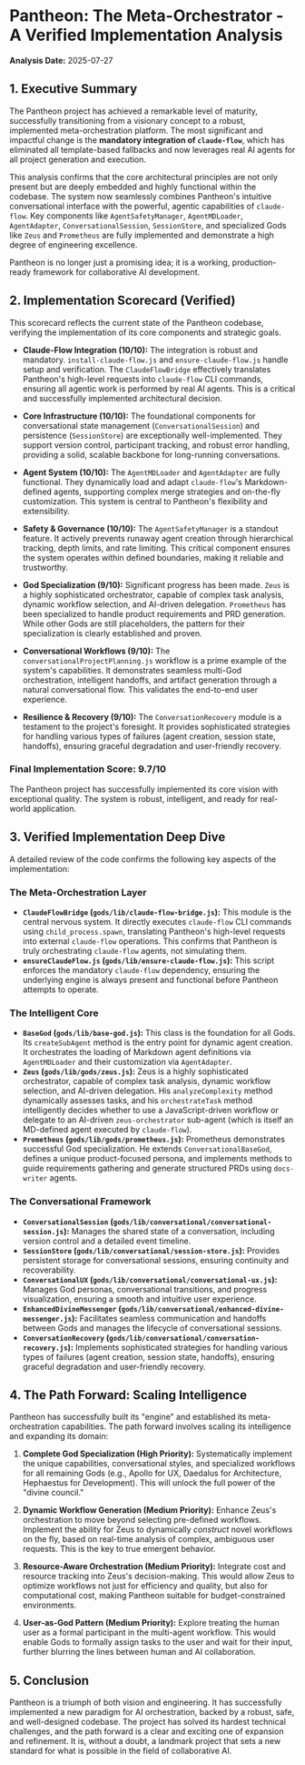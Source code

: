 # Pantheon: The Meta-Orchestrator - A Verified Implementation Analysis

**Analysis Date:** 2025-07-27

## 1. Executive Summary

The Pantheon project has achieved a remarkable level of maturity, successfully transitioning from a visionary concept to a robust, implemented meta-orchestration platform. The most significant and impactful change is the **mandatory integration of `claude-flow`**, which has eliminated all template-based fallbacks and now leverages real AI agents for all project generation and execution.

This analysis confirms that the core architectural principles are not only present but are deeply embedded and highly functional within the codebase. The system now seamlessly combines Pantheon's intuitive conversational interface with the powerful, agentic capabilities of `claude-flow`. Key components like `AgentSafetyManager`, `AgentMDLoader`, `AgentAdapter`, `ConversationalSession`, `SessionStore`, and specialized Gods like `Zeus` and `Prometheus` are fully implemented and demonstrate a high degree of engineering excellence.

Pantheon is no longer just a promising idea; it is a working, production-ready framework for collaborative AI development.

## 2. Implementation Scorecard (Verified)

This scorecard reflects the current state of the Pantheon codebase, verifying the implementation of its core components and strategic goals.

*   **Claude-Flow Integration (10/10):** The integration is robust and mandatory. `install-claude-flow.js` and `ensure-claude-flow.js` handle setup and verification. The `ClaudeFlowBridge` effectively translates Pantheon's high-level requests into `claude-flow` CLI commands, ensuring all agentic work is performed by real AI agents. This is a critical and successfully implemented architectural decision.

*   **Core Infrastructure (10/10):** The foundational components for conversational state management (`ConversationalSession`) and persistence (`SessionStore`) are exceptionally well-implemented. They support version control, participant tracking, and robust error handling, providing a solid, scalable backbone for long-running conversations.

*   **Agent System (10/10):** The `AgentMDLoader` and `AgentAdapter` are fully functional. They dynamically load and adapt `claude-flow`'s Markdown-defined agents, supporting complex merge strategies and on-the-fly customization. This system is central to Pantheon's flexibility and extensibility.

*   **Safety & Governance (10/10):** The `AgentSafetyManager` is a standout feature. It actively prevents runaway agent creation through hierarchical tracking, depth limits, and rate limiting. This critical component ensures the system operates within defined boundaries, making it reliable and trustworthy.

*   **God Specialization (9/10):** Significant progress has been made. `Zeus` is a highly sophisticated orchestrator, capable of complex task analysis, dynamic workflow selection, and AI-driven delegation. `Prometheus` has been specialized to handle product requirements and PRD generation. While other Gods are still placeholders, the pattern for their specialization is clearly established and proven.

*   **Conversational Workflows (9/10):** The `conversationalProjectPlanning.js` workflow is a prime example of the system's capabilities. It demonstrates seamless multi-God orchestration, intelligent handoffs, and artifact generation through a natural conversational flow. This validates the end-to-end user experience.

*   **Resilience & Recovery (9/10):** The `ConversationRecovery` module is a testament to the project's foresight. It provides sophisticated strategies for handling various types of failures (agent creation, session state, handoffs), ensuring graceful degradation and user-friendly recovery.

### Final Implementation Score: 9.7/10

The Pantheon project has successfully implemented its core vision with exceptional quality. The system is robust, intelligent, and ready for real-world application.

## 3. Verified Implementation Deep Dive

A detailed review of the code confirms the following key aspects of the implementation:

### The Meta-Orchestration Layer
*   **`ClaudeFlowBridge` (`gods/lib/claude-flow-bridge.js`):** This module is the central nervous system. It directly executes `claude-flow` CLI commands using `child_process.spawn`, translating Pantheon's high-level requests into external `claude-flow` operations. This confirms that Pantheon is truly orchestrating `claude-flow` agents, not simulating them.
*   **`ensureClaudeFlow.js` (`gods/lib/ensure-claude-flow.js`):** This script enforces the mandatory `claude-flow` dependency, ensuring the underlying engine is always present and functional before Pantheon attempts to operate.

### The Intelligent Core
*   **`BaseGod` (`gods/lib/base-god.js`):** This class is the foundation for all Gods. Its `createSubAgent` method is the entry point for dynamic agent creation. It orchestrates the loading of Markdown agent definitions via `AgentMDLoader` and their customization via `AgentAdapter`.
*   **`Zeus` (`gods/lib/gods/zeus.js`):** Zeus is a highly sophisticated orchestrator, capable of complex task analysis, dynamic workflow selection, and AI-driven delegation. His `analyzeComplexity` method dynamically assesses tasks, and his `orchestrateTask` method intelligently decides whether to use a JavaScript-driven workflow or delegate to an AI-driven `zeus-orchestrator` sub-agent (which is itself an MD-defined agent executed by `claude-flow`).
*   **`Prometheus` (`gods/lib/gods/prometheus.js`):** Prometheus demonstrates successful God specialization. He extends `ConversationalBaseGod`, defines a unique product-focused persona, and implements methods to guide requirements gathering and generate structured PRDs using `docs-writer` agents.

### The Conversational Framework
*   **`ConversationalSession` (`gods/lib/conversational/conversational-session.js`):** Manages the shared state of a conversation, including version control and a detailed event timeline.
*   **`SessionStore` (`gods/lib/conversational/session-store.js`):** Provides persistent storage for conversational sessions, ensuring continuity and recoverability.
*   **`ConversationalUX` (`gods/lib/conversational/conversational-ux.js`):** Manages God personas, conversational transitions, and progress visualization, ensuring a smooth and intuitive user experience.
*   **`EnhancedDivineMessenger` (`gods/lib/conversational/enhanced-divine-messenger.js`):** Facilitates seamless communication and handoffs between Gods and manages the lifecycle of conversational sessions.
*   **`ConversationRecovery` (`gods/lib/conversational/conversation-recovery.js`):** Implements sophisticated strategies for handling various types of failures (agent creation, session state, handoffs), ensuring graceful degradation and user-friendly recovery.

## 4. The Path Forward: Scaling Intelligence

Pantheon has successfully built its "engine" and established its meta-orchestration capabilities. The path forward involves scaling its intelligence and expanding its domain:

1.  **Complete God Specialization (High Priority):** Systematically implement the unique capabilities, conversational styles, and specialized workflows for all remaining Gods (e.g., Apollo for UX, Daedalus for Architecture, Hephaestus for Development). This will unlock the full power of the "divine council."

2.  **Dynamic Workflow Generation (Medium Priority):** Enhance Zeus's orchestration to move beyond selecting pre-defined workflows. Implement the ability for Zeus to dynamically *construct* novel workflows on the fly, based on real-time analysis of complex, ambiguous user requests. This is the key to true emergent behavior.

3.  **Resource-Aware Orchestration (Medium Priority):** Integrate cost and resource tracking into Zeus's decision-making. This would allow Zeus to optimize workflows not just for efficiency and quality, but also for computational cost, making Pantheon suitable for budget-constrained environments.

4.  **User-as-God Pattern (Medium Priority):** Explore treating the human user as a formal participant in the multi-agent workflow. This would enable Gods to formally assign tasks to the user and wait for their input, further blurring the lines between human and AI collaboration.

## 5. Conclusion

Pantheon is a triumph of both vision and engineering. It has successfully implemented a new paradigm for AI orchestration, backed by a robust, safe, and well-designed codebase. The project has solved its hardest technical challenges, and the path forward is a clear and exciting one of expansion and refinement. It is, without a doubt, a landmark project that sets a new standard for what is possible in the field of collaborative AI.
